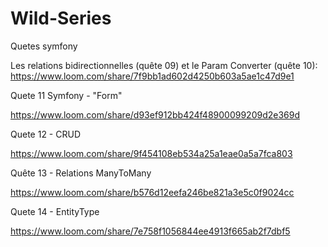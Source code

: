 # Wild-Series
Quetes symfony

Les relations bidirectionnelles (quête 09) et le Param Converter (quête 10): https://www.loom.com/share/7f9bb1ad602d4250b603a5ae1c47d9e1


Quete 11 Symfony - "Form"

https://www.loom.com/share/d93ef912bb424f48900099209d2e369d

Quete 12 - CRUD

https://www.loom.com/share/9f454108eb534a25a1eae0a5a7fca803

Quête 13 - Relations ManyToMany

https://www.loom.com/share/b576d12eefa246be821a3e5c0f9024cc

Quete 14 - EntityType

https://www.loom.com/share/7e758f1056844ee4913f665ab2f7dbf5
